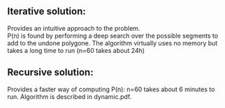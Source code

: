 Iterative solution:
-------------------
Provides an intuitive approach to the problem.   
P(n) is found by performing a deep search over the possible segments to add to the undone polygone.
The algorithm virtually uses no memory but takes a long time to run (n=60 takes about 24h)

Recursive solution:
-------------------
Provides a faster way of computing P(n): n=60 takes about 6 minutes to run.
Algorithm is described in dynamic.pdf.
